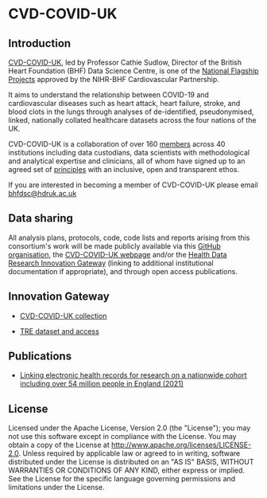 # CVD-COVID-UK

## Introduction

[CVD-COVID-UK](https://www.hdruk.ac.uk/projects/cvd-covid-uk-project/), led by Professor Cathie Sudlow, Director of the British Heart Foundation (BHF) Data Science Centre, is one of the [National Flagship Projects](https://www.bhf.org.uk/for-professionals/information-for-researchers/covid-19-and-cardiovascular-health) approved by the NIHR-BHF Cardiovascular Partnership.

It aims to understand the relationship between COVID-19 and cardiovascular diseases such as heart attack, heart failure, stroke, and blood clots in the lungs through analyses of de-identified, pseudonymised, linked, nationally collated healthcare datasets across the four nations of the UK.

CVD-COVID-UK is a collaboration of over 160 [members](https://www.hdruk.ac.uk/wp-content/uploads/2021/03/210330-CVD-COVID-UK-Consortium-Members.pdf) across 40 institutions including data custodians, data scientists with methodological and analytical expertise and clinicians, all of whom have signed up to an agreed set of [principles](https://www.hdruk.ac.uk/wp-content/uploads/2020/07/CVD-COVID-UK-principles-for-website.pdf) with an inclusive, open and transparent ethos.

If you are interested in becoming a member of CVD-COVID-UK please email bhfdsc@hdruk.ac.uk

## Data sharing

All analysis plans, protocols, code, code lists and reports arising from this consortium's work will be made publicly available via this [GitHub organisation](https://github.com/BHFDSC/), the [CVD-COVID-UK webpage](https://www.hdruk.ac.uk/projects/cvd-covid-uk-project/) and/or the [Health Data Research Innovation Gateway](https://www.healthdatagateway.org/) (linking to additional institutional documentation if appropriate), and through open access publications.

## Innovation Gateway

* [CVD-COVID-UK collection](https://web.www.healthdatagateway.org/collection/3975719127757711)

* [TRE dataset and access](https://web.www.healthdatagateway.org/dataset/7e5f0247-f033-4f98-aed3-3d7422b9dc6d)

## Publications

* [Linking electronic health records for research on a nationwide cohort including over 54 million people in England (2021)](https://github.com/BHFDSC/Linked-EHR-England-2021)

## License

Licensed under the Apache License, Version 2.0 (the "License"); you may not use this software except in compliance with the License. You may obtain a copy of the License at http://www.apache.org/licenses/LICENSE-2.0. Unless required by applicable law or agreed to in writing, software distributed under the License is distributed on an "AS IS" BASIS, WITHOUT WARRANTIES OR CONDITIONS OF ANY KIND, either express or implied. See the License for the specific language governing permissions and limitations under the License.
